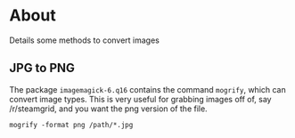 # About
Details some methods to convert images

## JPG to PNG
The package `imagemagick-6.q16` contains the command `mogrify`, which can convert image types. This is very useful for grabbing images off of, say /r/steamgrid, and you want the png version of the file.

```
mogrify -format png /path/*.jpg    
```
